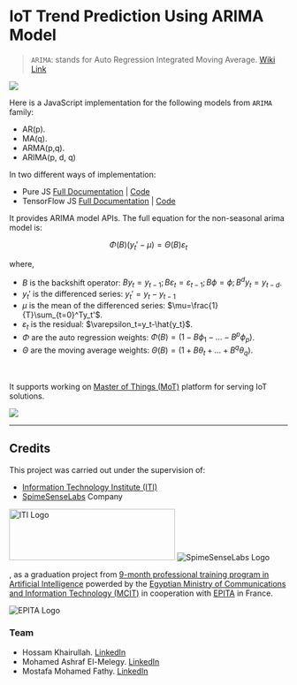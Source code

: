 # IoT Trend Prediction Using ARIMA Model

> `ARIMA`: stands for Auto Regression Integrated Moving Average. [Wiki Link](https://en.wikipedia.org/wiki/Autoregressive_integrated_moving_average)

<img src="https://i0.wp.com/www.projectguru.in/wp-content/uploads/2020/09/1-1.jpg?fit=538%2C194&ssl=1">

Here is a JavaScript implementation for the following models from `ARIMA` family:

- AR(p).
- MA(q).
- ARMA(p,q).
- ARIMA(p, d, q)

In two different ways of implementation:
- Pure JS [Full Documentation](./Code/pureJS/README.md) | [Code](./Code/pureJS/arima.js)
- TensorFlow JS [Full Documentation](./Code/tensorflowJS/README.md) | [Code](./Code/tensorflowJS/arima.js)


It provides ARIMA model APIs. The full equation for the non-seasonal arima model is:

$$
\Phi(B)(y_t'-\mu)=\Theta(B)\varepsilon_t
$$

where,

- $B$ is the backshift operator: $By_t=y_{t-1};B\varepsilon_t=\varepsilon_{t-1};B\phi=\phi;B^dy_t=y_{t-d}$.
- $y_t'$ is the differenced series: $y_t'=y_t-y_{t-1}$
- $\mu$ is the mean of the differenced series: $\mu=\frac{1}{T}\sum_{t=0}^Ty_t'$.
- $\varepsilon_t$ is the residual: $\varepsilon_t=y_t-\hat{y_t}$.
- $\Phi$ are the auto regression weights: $\Phi(B)=(1-B\phi_1-...-B^p\phi_p)$.
- $\Theta$ are the moving average weights: $\Theta(B)=(1+B\theta_t+...+B^q\theta_q)$.

<br>

It supports working on [Master of Things (MoT)](http://www.masterofthings.com) platform for serving IoT solutions.

<img src="https://images.wuzzuf-data.net/files/company_covers/thumbs/9476685373d323b29752206014247a63.jpeg">


---

## **Credits**

This project was carried out under the supervision of:
- [Information Technology Institute (ITI)](https://www.iti.gov.eg/) 
- [SpimeSenseLabs](http://www.spimesenselabs.com/) Company


<img alt="ITI Logo" src="https://encrypted-tbn0.gstatic.com/images?q=tbn:ANd9GcTWDMFZ4fFvJV7D94Kt6dyYqen2t8I2f9WTymVVDKlSoJDzoMCkQb4ZjLrLx5XYbF-kl-c&usqp=CAU" width="300" height="93"> <img alt="SpimeSenseLabs Logo" src="https://images.wuzzuf-data.net/files/company_logo/SpimeSenseLabs-Egypt-8358.jpeg">
 
, as a graduation project from [9-month professional training program in Artificial Intelligence](https://ai.iti.gov.eg/epita/ai-engineer/) powerded by the [Egyptian Ministry of Communications and Information Technology (MCIT)](https://www.mcit.gov.eg/) in cooperation with [EPITA](https://www.epita.fr/en/) in France.

<img alt="EPITA Logo" src="https://ai.iti.gov.eg/wp-content/uploads/2020/08/logo-epita.png">


### **Team**
- Hossam Khairullah. [LinkedIn](https://www.linkedin.com/in/hossam-khir-allah/)
- Mohamed Ashraf El-Melegy. [LinkedIn](https://www.linkedin.com/in/mohamedashrafelmelegy/)
- Mostafa Mohamed Fathy. [LinkedIn](https://www.linkedin.com/in/mostafamohamedfathy/)